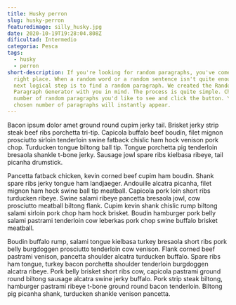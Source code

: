 ```yaml
---
title: Husky perron
slug: husky-perron
featuredimage: silly_husky.jpg
date: 2020-10-19T19:28:04.808Z
dificultad: Intermedio
categoria: Pesca
tags:
  - husky
  - perron
short-description: If you're looking for random paragraphs, you've come to the
  right place. When a random word or a random sentence isn't quite enough, the
  next logical step is to find a random paragraph. We created the Random
  Paragraph Generator with you in mind. The process is quite simple. Choose the
  number of random paragraphs you'd like to see and click the button. Your
  chosen number of paragraphs will instantly appear.
---
```

Bacon ipsum dolor amet ground round cupim jerky tail. Brisket jerky strip steak beef ribs porchetta tri-tip. Capicola buffalo beef boudin, filet mignon prosciutto sirloin tenderloin swine fatback chislic ham hock venison pork chop. Turducken tongue biltong ball tip. Tongue porchetta pig tenderloin bresaola shankle t-bone jerky. Sausage jowl spare ribs kielbasa ribeye, tail picanha drumstick.

Pancetta fatback chicken, kevin corned beef cupim ham boudin. Shank spare ribs jerky tongue ham landjaeger. Andouille alcatra picanha, filet mignon ham hock swine ball tip meatball. Capicola pork loin short ribs turducken ribeye. Swine salami ribeye pancetta bresaola jowl, cow prosciutto meatball biltong flank. Cupim kevin shank chislic rump biltong salami sirloin pork chop ham hock brisket. Boudin hamburger pork belly salami pastrami tenderloin cow leberkas pork chop swine buffalo brisket meatball.

Boudin buffalo rump, salami tongue kielbasa turkey bresaola short ribs pork belly burgdoggen prosciutto tenderloin cow venison. Flank corned beef pastrami venison, pancetta shoulder alcatra turducken buffalo. Spare ribs ham tongue, turkey bacon porchetta shoulder tenderloin burgdoggen alcatra ribeye. Pork belly brisket short ribs cow, capicola pastrami ground round biltong sausage alcatra swine jerky buffalo. Pork strip steak biltong, hamburger pastrami ribeye t-bone ground round bacon tenderloin. Biltong pig picanha shank, turducken shankle venison pancetta.